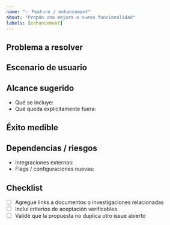 ```yaml
---
name: "✨ Feature / enhancement"
about: "Propón una mejora o nueva funcionalidad"
labels: [enhancement]
---
```


## Problema a resolver
<!-- Describe el dolor/objetivo que motiva la propuesta. -->

## Escenario de usuario
<!-- Cuenta una historia breve sobre quién se beneficia y cómo. -->

## Alcance sugerido
- Qué se incluye:
- Qué queda explícitamente fuera:

## Éxito medible
<!-- Métricas o señales que demuestran que la mejora funcionó. -->

## Dependencias / riesgos
- Integraciones externas:
- Flags / configuraciones nuevas:

## Checklist
- [ ] Agregué links a documentos o investigaciones relacionadas
- [ ] Incluí criterios de aceptación verificables
- [ ] Validé que la propuesta no duplica otro issue abierto
